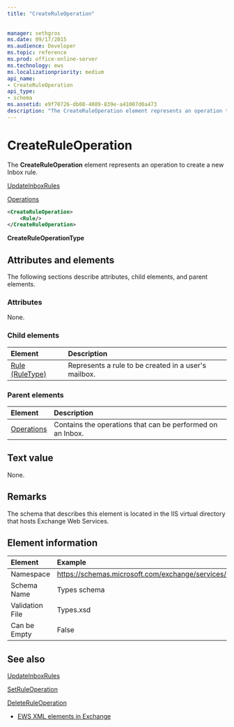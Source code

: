 ```yaml
---
title: "CreateRuleOperation"
 
 
manager: sethgros
ms.date: 09/17/2015
ms.audience: Developer
ms.topic: reference
ms.prod: office-online-server
ms.technology: ews
ms.localizationpriority: medium
api_name:
- CreateRuleOperation
api_type:
- schema
ms.assetid: e9f70726-db08-4089-839e-a41007d0a473
description: "The CreateRuleOperation element represents an operation to create a new Inbox rule."
---
```


# CreateRuleOperation

The **CreateRuleOperation** element represents an operation to create a new Inbox rule. 
  
[UpdateInboxRules](updateinboxrules.md)
  
[Operations](operations.md)
  
```xml
<CreateRuleOperation>
    <Rule/>
</CreateRuleOperation>
```

 **CreateRuleOperationType**
## Attributes and elements

The following sections describe attributes, child elements, and parent elements.
  
### Attributes

None.
  
### Child elements

|**Element**|**Description**|
|:-----|:-----|
|[Rule (RuleType)](rule-ruletype.md) <br/> |Represents a rule to be created in a user's mailbox.  <br/> |
   
### Parent elements

|**Element**|**Description**|
|:-----|:-----|
|[Operations](operations.md) <br/> |Contains the operations that can be performed on an Inbox.  <br/> |
   
## Text value

None.
  
## Remarks

The schema that describes this element is located in the IIS virtual directory that hosts Exchange Web Services.
  
## Element information

| Element | Example |
|:-----|:-----|
|Namespace  <br/> |https://schemas.microsoft.com/exchange/services/2006/types  <br/> |
|Schema Name  <br/> |Types schema  <br/> |
|Validation File  <br/> |Types.xsd  <br/> |
|Can be Empty  <br/> |False  <br/> |
   
## See also



[UpdateInboxRules](updateinboxrules.md)
  
[SetRuleOperation](setruleoperation.md)
  
[DeleteRuleOperation](deleteruleoperation.md)


- [EWS XML elements in Exchange](ews-xml-elements-in-exchange.md)

